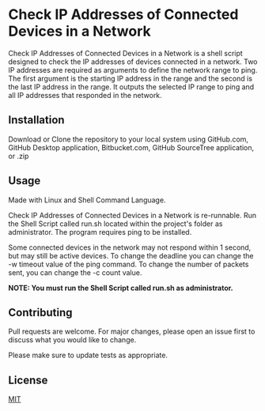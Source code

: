 # Check IP Addresses of Connected Devices in a Network

Check IP Addresses of Connected Devices in a Network is a shell script designed to check the IP addresses of devices connected in a network. Two IP addresses are required as arguments to define the network range to ping. The first argument is the starting IP address in the range and the second is the last IP address in the range. It outputs the selected IP range to ping and all IP addresses that responded in the network.

## Installation

Download or Clone the repository to your local system using GitHub.com, GitHub Desktop application, Bitbucket.com, GitHub SourceTree application, or .zip

## Usage

Made with Linux and Shell Command Language.

Check IP Addresses of Connected Devices in a Network is re-runnable. Run the Shell Script called run.sh located within the project's folder as administrator. The program requires ping to be installed.

Some connected devices in the network may not respond within 1 second, but may still be active devices. To change the deadline you can change the -w timeout value of the ping command. To change the number of packets sent, you can change the -c count value.

**NOTE: You must run the Shell Script called run.sh as administrator.**

## Contributing
Pull requests are welcome. For major changes, please open an issue first to discuss what you would like to change.

Please make sure to update tests as appropriate.

## License
[MIT](https://choosealicense.com/licenses/mit/)